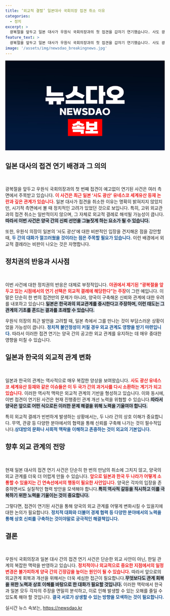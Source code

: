 ```yaml
---
title: ‘외교적 결렬’ 일본대사 국회의장 접견 취소 이유
categories:
  - 정치
excerpt: >
  광복절을 앞두고 일본 대사가 우원식 국회의장과의 첫 접견을 갑자기 연기했습니다. 사도 광산 논란을 의식한 외교적 결례라는 지적이 나오며, 정치권의 이목이 쏠리고 있습니다.
feature_text: >
  광복절을 앞두고 일본 대사가 우원식 국회의장과의 첫 접견을 갑자기 연기했습니다. 사도 광산 논란을 의식한 외교적 결례라는 지적이 나오며, 정치권의 이목이 쏠리고 있습니다.
image: '/assets/img/newsdao_breakingnews.jpg'
---
```


<p><img src="/assets/img/newsdao_breakingnews.jpg" alt="firstkoreanews 속보" /></p>

<h2 data-ke-size="size26">일본 대사의 접견 연기 배경과 그 의의</h2>

<p data-ke-size="size16">&nbsp;</p>

<p>광복절을 앞두고 우원식 국회의장과의 첫 번째 접견이 예고없이 연기된 사건은 여러 측면에서 주목받고 있습니다. <b><span style="color: #ee2323;">이 사건은 최근 일본 ‘사도 광산’ 유네스코 세계유산 등재 논란과 깊은 관계가 있습니다.</span></b> 일본 대사가 접견을 취소한 이유는 명확히 밝혀지지 않았지만, 시기적 측면에서 볼 때 정치적인 고려가 있었던 것으로 보입니다. 특히, 고위 외교관과의 접견 취소는 일반적이지 않으며, 그 자체로 외교적 결례로 해석될 가능성이 큽니다.<b><span style="background-color: #21538527;">따라서 이번 사건은 양국 간의 신뢰 선언을 그늘짓게 하는 요소가 될 수 있습니다.</span></b></p>

<p>또한, 우원식 의장이 일본의 ‘사도 광산’에 대한 비판적인 입장을 견지해온 점을 감안할 때, <b><span style="color: #1a5490;">두 간의 대화가 껄끄러웠을 것이라는 점은 주목할 필요가 있습니다.</span></b> 이런 배경에서 외교적 결례라는 비판이 나오는 것은 자명합니다. </p>

<h2 data-ke-size="size26">정치권의 반응과 시사점</h2>

<p data-ke-size="size16">&nbsp;</p>

<p>이번 사건에 대한 정치권의 반응은 대체로 부정적입니다. <b><span style="color: #ee2323;">야권에서 제기된 “광복절을 앞두고 있는 시점에서의 연기 선택은 외교적 결례에 해당한다”는 주장</span></b>이 그런 예입니다. 이 말은 단순히 한 번의 접견만의 문제가 아니라, 양국이 구축해온 신뢰와 관계에 대한 우려를 내포하고 있습니다.<b><span style="background-color: #21538527;">일본은 한국과의 외교관계를 중시한다고 주장하며, 이런 태도는 그 관계의 기초를 흔드는 결과를 초래할 수 있습니다.</span></b></p>

<p>우원식 의장의 최근 발언을 고려할 때, 일본 측에서 그를 만나는 것이 부담스러운 상황이었을 가능성이 큽니다. <b><span style="color: #1a5490;">정치적 불안정성이 커질 경우 외교 관계도 영향을 받기 마련입니다.</span></b> 따라서 이러한 접견 연기는 양국 간의 공고한 외교 관계를 유지하는 데 매우 중대한 영향을 미칠 수 있습니다. </p>

<h2 data-ke-size="size26">일본과 한국의 외교적 관계 변화</h2>

<p data-ke-size="size16">&nbsp;</p>

<p>일본과 한국의 관계는 역사적으로 매우 복잡한 양상을 보여왔습니다. <b><span style="color: #ee2323;">사도 광산 유네스코 세계유산 등재와 같은 이슈들은 이 두 국가 간의 과거사를 다시 소환하는 계기가 되고 있습니다.</span></b> 이러한 역사적 맥락은 외교적 관계의 기반을 형성하고 있습니다. 이와 동시에, 이번 접견이 연기된 사건은 현재 진행중인 관계 개선 노력을 위협할 수 있습니다.<b><span style="background-color: #21538527;">따라서 양국은 앞으로 어떤 식으로든 이러한 문제 해결을 위해 노력을 기울여야 합니다.</span></b></p>

<p>특히 외교적 결례가 빈번하게 발생하는 상황에서는, 두 나라 간의 상호 이해가 중요합니다. 무역, 관광 등 다양한 분야에서의 협력을 통해 신뢰를 구축해 나가는 것이 필수적입니다.<b><span style="color: #1a5490;">상대방의 문화나 사회적 맥락을 이해하고 존중하는 것이 외교의 기본입니다.</span></b></p>

<h2 data-ke-size="size26">향후 외교 관계의 전망</h2>

<p data-ke-size="size16">&nbsp;</p>

<p>현재 일본 대사의 접견 연기 사건은 단순히 한 번의 만남의 취소에 그치지 않고, 양국의 외교 관계를 더욱 더 어렵게 만들 수 있습니다. <b><span style="color: #ee2323;">앞으로 일본과 한국 두 나라가 어떻게 소통할 수 있을지는 긴 연속선에서의 행동이 필요한 사안입니다.</span></b> 양국은 각자의 입장을 존중하면서도 실질적인 협력 방안을 모색해야 합니다.<b><span style="background-color: #21538527;">특히 역사적 갈등을 직시하고 이를 극복하기 위한 노력을 기울이는 것이 중요합니다.</span></b></p>

<p>그렇다면, 접견이 연기된 사건을 통해 양국의 외교 관계를 어떻게 변화시킬 수 있을지에 대한 논의가 필요합니다. <b><span style="color: #1a5490;">정치적 대화와 더불어 경제 협력 등 다양한 분야에서의 노력을 통해 상호 신뢰를 구축하는 것이야말로 궁극적인 해결책입니다.</span></b></p>

<h2 data-ke-size="size26">결론</h2>

<p data-ke-size="size16">&nbsp;</p>

<p>우원식 국회의장과 일본 대사 간의 접견 연기 사건은 단순한 외교 사안이 아닌, 한일 관계의 복잡한 맥락을 반영하고 있습니다. <b><span style="color: #ee2323;">정치적이나 외교적으로 중요한 지점에서의 일정 변경은 불가피하게 양국 간의 긴장감을 높이는 원인이 될 수 있습니다.</span></b> 따라서 앞으로의 외교관계 회복과 개선을 위해서는 더욱 세심한 접근이 필요합니다.<b><span style="background-color: #21538527;">무엇보다도 관계 회복을 위한 노력과 상호 이해를 바탕으로 한 대화가 필요할 것입니다.</span></b> 이러한 맥락에서 한국과 일본 모두 각자의 주장을 면밀히 분석하고, 이로 인해 발생할 수 있는 오해를 줄일 수 있도록 해야 할 것입니다. <b><span style="color: #1a5490;">결국 서로가 상생할 수 있는 방향을 모색하는 것이 필요합니다.</span></b></p>
실시간 뉴스 속보는, <a href="https://newsdao.kr" rel="dofollow">https://newsdao.kr</a>


